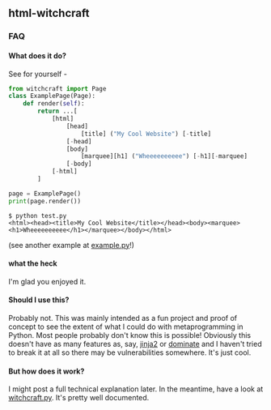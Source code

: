 ## html-witchcraft

### FAQ

#### What does it do?

See for yourself -

```python
from witchcraft import Page
class ExamplePage(Page):
    def render(self):
        return ...[
            [html]
                [head]
                    [title] ("My Cool Website") [-title]
                [-head]
                [body]
                    [marquee][h1] ("Wheeeeeeeeee") [-h1][-marquee]
                [-body]
            [-html]
        ]

page = ExamplePage()
print(page.render())
```

```
$ python test.py
<html><head><title>My Cool Website</title></head><body><marquee><h1>Wheeeeeeeeee</h1></marquee></body></html>
```

(see another example at [example.py](https://github.com/dkter/html-witchcraft/blob/master/example.py)!)

#### what the heck

I'm glad you enjoyed it.

#### Should I use this?

Probably not. This was mainly intended as a fun project and proof of concept to see the extent of what I could do with metaprogramming in Python. Most people probably don't know this is possible!
Obviously this doesn't have as many features as, say, [jinja2](https://palletsprojects.com/p/jinja/) or [dominate](https://github.com/Knio/dominate) and I haven't tried to break it at all so there may be vulnerabilities somewhere. It's just cool.

#### But how does it work?

I might post a full technical explanation later. In the meantime, have a look at [witchcraft.py](https://github.com/dkter/html-witchcraft/blob/master/witchcraft.py). It's pretty well documented.
